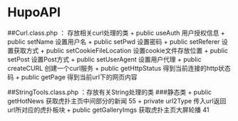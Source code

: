 HupoAPI
=======
##Curl.class.php ： 存放相关curl处理的类
	+ public useAuth 用户授权信息
	+ public setName 设置用户名
	+ public setPwd  设置密码
	+ public setReferer 设置获取方式
	+ public setCookieFileLocation 设置cookie文件存放位置
	+ public setPost 设置Post方式
	+ public setUserAgent 设置用户代理
	+ public createCURL 创建一个curl服务
	+ public getHttpStatus 得到当前连接的http状态码
	+ public getPage 得到当前url下的网页内容

##StringTools.class.php ：存放有关String处理的类
###静态类
	+ public getHotNews 获取虎扑主页中间部分的新闻 55
	+ private url2Type  传入url返回url所对应的虎扑板块
	+ public getGalleryImgs 获取虎扑主页大屏轮播 41


